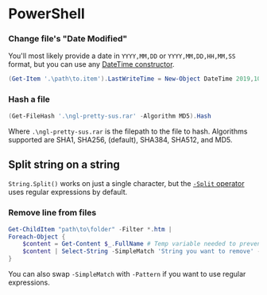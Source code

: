 # PowerShell

### Change file's "Date Modified"
You'll most likely provide a date in `YYYY,MM,DD` or `YYYY,MM,DD,HH,MM,SS` format, but you can use any [DateTime constructor](https://docs.microsoft.com/en-us/dotnet/api/system.datetime.-ctor).
```powershell
(Get-Item '.\path\to.item').LastWriteTime = New-Object DateTime 2019,10,27, 21,24,56
```

### Hash a file
```powershell
(Get-FileHash '.\ngl-pretty-sus.rar' -Algorithm MD5).Hash
```
Where `.\ngl-pretty-sus.rar` is the filepath to the file to hash. Algorithms supported are SHA1, SHA256, (default), SHA384, SHA512, and MD5.

## Split string on a string
`String.Split()` works on just a single character, but the [`-Split` operator](https://docs.microsoft.com/en-us/powershell/module/microsoft.powershell.core/about/about_split) uses regular expressions by default.

### Remove line from files
```powershell
Get-ChildItem "path\to\folder" -Filter *.htm | 
Foreach-Object {
    $content = Get-Content $_.FullName # Temp variable needed to prevent simultaneous access
    $content | Select-String -SimpleMatch 'String you want to remove' -NotMatch | Set-Content $_.FullName
}
```

You can also swap `-SimpleMatch` with `-Pattern` if you want to use regular expressions.
